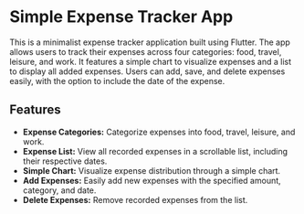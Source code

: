 # Simple Expense Tracker App

This is a minimalist expense tracker application built using Flutter. The app allows users to track their expenses across four categories: food, travel, leisure, and work. It features a simple chart to visualize expenses and a list to display all added expenses. Users can add, save, and delete expenses easily, with the option to include the date of the expense.

## Features

- **Expense Categories:** Categorize expenses into food, travel, leisure, and work.
- **Expense List:** View all recorded expenses in a scrollable list, including their respective dates.
- **Simple Chart:** Visualize expense distribution through a simple chart.
- **Add Expenses:** Easily add new expenses with the specified amount, category, and date.
- **Delete Expenses:** Remove recorded expenses from the list.
